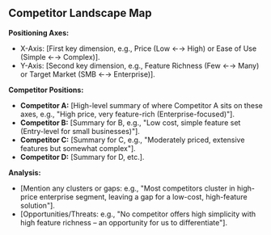 <!--
## Description: Maps competitors on key dimensions, helping visualize the competitive landscape and identify gaps or differentiation opportunities.
## Usage Note: Use when comparing competitors or crafting positioning. Know your main competitors and consider two critical axes (e.g., price vs quality). The prompt will assist in defining axes and placing competitors.
## Instructions: The AI will ask for the important differentiating factors in your market to define the axes. Then it will go through your competitor list, prompting for characteristics to position them. Finally, it will output a summary of each competitor’s position and highlight any strategic insights (gaps or clusters).
## Attribution: Inspired by positioning maps and competitive quadrant charts (e.g., Gartner Magic Quadrant style analysis).
-->

## Competitor Landscape Map

**Positioning Axes:**  
- X-Axis: [First key dimension, e.g., Price (Low ←→ High) or Ease of Use (Simple ←→ Complex)].  
- Y-Axis: [Second key dimension, e.g., Feature Richness (Few ←→ Many) or Target Market (SMB ←→ Enterprise)].

**Competitor Positions:**
- **Competitor A:** [High-level summary of where Competitor A sits on these axes, e.g., "High price, very feature-rich (Enterprise-focused)"].  
- **Competitor B:** [Summary for B, e.g., "Low cost, simple feature set (Entry-level for small businesses)"].  
- **Competitor C:** [Summary for C, e.g., "Moderately priced, extensive features but somewhat complex"].  
- **Competitor D:** [Summary for D, etc.].

**Analysis:**  
- [Mention any clusters or gaps: e.g., "Most competitors cluster in high-price enterprise segment, leaving a gap for a low-cost, high-feature solution"].  
- [Opportunities/Threats: e.g., "No competitor offers high simplicity with high feature richness – an opportunity for us to differentiate"].
